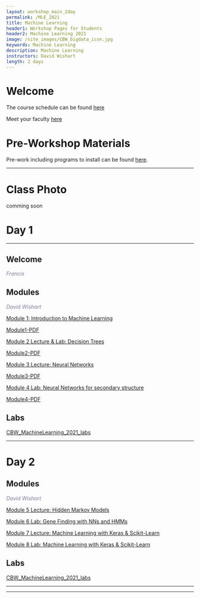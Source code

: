 ```yaml
---
layout: workshop_main_2day
permalink: /MLE_2021
title: Machine Learning
header1: Workshop Pages for Students
header2: Machine Learning 2021
image: /site_images/CBW_bigdata_icon.jpg
keywords: Machine Learning
description: Machine Learning
instructors: David Wishart
length: 2 days
---
```


# Welcome <a id="welcome"></a> 

The course schedule can be found [here](https://github.com/bioinformatics-ca/MLE_2021/blob/master/ML_2021_schedule)

Meet your faculty [here](https://drive.google.com/file/d/1QgYx9DvtF_hKt0tzdjtwFH6iZ4ava5NM/view?usp=sharing) 

# Pre-Workshop Materials <a id="preworkshop"></a>

Pre-work including programs to install can be found [here](https://forms.gle/HLBxEyoR146MMvgHA).  

***

# Class Photo

comming soon

# Day 1 <a id="day1"></a>

***

## Welcome

*<font color="#827e9c"> Francis</font>*

## Modules 

*<font color="#827e9c">David Wishart</font>*  

[Module 1: Introduction to Machine Learning](https://drive.google.com/file/d/1C044mK6arIL7gHFsjMgkXEZYSj3wyBYk/view?usp=sharing)

[Module1-PDF](https://drive.google.com/file/d/1JMnK2trI7x_Y2LJxOPRuhBrlMBSLAIOf/view?usp=sharing)

 
 
[Module 2 Lecture & Lab: Decision Trees](https://drive.google.com/file/d/17K9CaP8rWNucc3Hkfi7IRU0BxhD2yKzb/view?usp=sharing)

[Module2-PDF](https://drive.google.com/file/d/1BTMYySiSs0dnErhylrHqv0XYA9amawGc/view?usp=sharing)
 

[Module 3 Lecture: Neural Networks](https://drive.google.com/file/d/18BTQ8ag1n8be17K893X6lkWq4AhEvUjA/view?usp=sharing)

[Module3-PDF](https://drive.google.com/file/d/1eAN3jtjKB4yRLfl86zEkl0emGiy1Bo1D/view?usp=sharing)

[Module 4 Lab: Neural Networks for secondary structure](https://drive.google.com/file/d/1NqdoiQf8Jer-UQfIg0ySEfMUDz83Navv/view?usp=sharing)

[Module4-PDF](https://drive.google.com/file/d/14ak3dEXHlgyYoHvBPmYl8hZPSCHmDybY/view?usp=sharing)

 
## Labs
[CBW_MachineLearning_2021_labs]()

***

# Day 2 <a id="day2"></a>

## Modules 

*<font color="#827e9c">David Wishart</font>*  

[Module 5 Lecture: Hidden Markov Models](https://drive.google.com/file/d/1kPye5O5NQOyKqIXtfPXGJKUOxffuJrin/view?usp=sharing)


[Module 6 Lab: Gene Finding with NNs and HMMs](https://drive.google.com/file/d/13_PhJ93e1QJZFOyB9PA2ss1FEThJolGL/view?usp=sharing)


[Module 7 Lecture: Machine Learning with Keras & Scikit-Learn](https://drive.google.com/file/d/1DOeyTUhrRZr49Fg0iXxa4z5sSbhXC4pV/view?usp=sharing)


[Module 8 Lab: Machine Learning with Keras & Scikit-Learn](https://drive.google.com/file/d/1MOTXpnQIX0-A-3_NGIRWDMJJxSk5i2V2/view?usp=sharing)

## Labs
[CBW_MachineLearning_2021_labs]()

***

***
